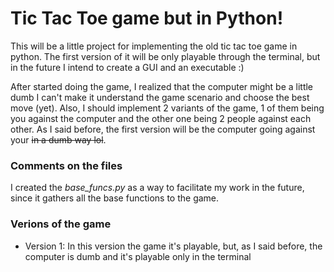 # Tic Tac Toe game but in Python!

This will be a little project for implementing the old tic tac toe game in python. The first version of it will be only playable through the terminal, but in the future I intend to create a GUI and an executable :)

After started doing the game, I realized that the computer might be a little dumb I can't make it understand the game scenario and choose the best move (yet). Also, I should implement 2 variants of the game, 1 of them being you against the computer and the other one being 2 people against each other. As I said before, the first version will be the computer going against your ~~in a dumb way lol~~.

### Comments on the files
I created the *base_funcs.py* as a way to facilitate my work in the future, since it gathers all the base functions to the game.

### Verions of the game
- Version 1:
    In this version the game it's playable, but, as I said before, the computer is dumb and it's playable only in the terminal